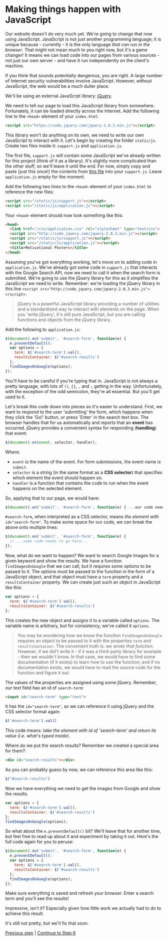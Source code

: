 # Making things happen with JavaScript

Our website doesn't do very much yet.  We're going to change that now using JavaScript.  JavaScript is not just another programming language; it is unique because - currently - it is the only language *that can run in the browser*.  That might not mean much to you right now, but it's a game changer!  It means we can load code into our pages from various sources - not just our own server - and have it run independently on the client's machine.

If you think that sounds potentially dangerous, you are right.  A large number of Internet security vulnerabilities involve JavaScript.  However, without JavaScript, the web would be a much duller place.

We'll be using an external JavaScrpt library: [jQuery](https://jquery.com/).

We need to tell our page to load this JavaScript library from somewhere.  Fortunately, it can be loaded directly across the Internet.  Add the following line to the `<head>` element of your `index.html`:

```html
<script src="https://code.jquery.com/jquery-2.0.3.min.js"></script>
```

This library won't do anything on its own, we need to write our own JavaScript to interact with it.  Let's begin by creating the folder `static/js`.  Create two files inside it: `support.js` and `application.js`.

The first file, `support.js` will contain some JavaScript we've already written for this project (think of it as a library). It's slightly more complicated than the other stuff, so we'll leave it until the end.  For now, simply copy and paste (just this once!) the contents from [this file](../support/support.js) into your `support.js`.  Leave `application.js` empty for the moment.

Add the following two lines to the `<head>` element of your `index.html` to reference the new files:

```html
<script src="/static/js/support.js"></script>
<script src="/static/js/application.js"></script>
```

Your `<head>` element should now look something like this:

```html
<head>
  <link href="/css/application.css" rel="stylesheet" type="text/css">
  <script src="http://code.jquery.com/jquery-2.0.3.min.js"></script>
  <script src="/static/js/support.js"></script>
  <script src="/static/js/application.js"></script>
  <title>Motivational Posters</title>
</head>
```

Assuming you've got everything working, let's move on to adding code in `application.js`.  We've already got some code in `support.js` that interacts with the Google Search API, now we need to call it when the search form is submitted.  We're going to use the jQuery library for this as it simplifies the JavaScript we need to write.  Remember: we're loading the jQuery library in this line `<script src="http://code.jquery.com/jquery-2.0.3.min.js"></script>`.

> jQuery is a powerful JavaScript library providing a number of utilities and a standardized way to interact with elements on the page.  When you 'write jQuery', it's still pure JavaScript, but you are calling functions and objects from the jQuery library.

Add the following to `application.js`:

```javascript
$(document).on('submit', '#search-form', function(e) {
  e.preventDefault();
  var options = {
    term: $('#search-term').val(),
    resultsContainer: $('#search-results')
  };
  findImagesOnGoogle(options);
});
```

You'll have to be careful if you're typing that in.  JavaScript is not always a pretty language, with lots of `()`, `{}`, `,` and `;` getting in the way.  Unfortunately, with the exception of the odd semicolon, they're all essential.  But you'll get used to it.

Let's break this code down into pieces so it's easier to understand.  First, we want to respond to the user 'submitting' the form, which happens when they click the 'Go!' button, or press 'Enter' in the search text box.  The browser handles that for us automatically and reports that an **event** has occurred.  jQuery provides a convenient syntax for responding (**handling**) that event:

```javascript
$(document).on(event, selector, handler);
```
Where:
* `event` is the name of the event.  For form submissions, the event name is `submit`.
* `selector` is a string (in the same format as a **CSS selector**) that specifies which element the event should happen on.
* `handler` is a function that contains the code to run when the event happens on the selected element.

So, applying that to our page, we would have:
```javascript
$(document).on('submit', '#search-form', function(e) { ...our code needs to go here...  });
```

`#search-form`, when interpreted as a CSS selector, means _the element with `id="search-form"`_.  To make some space for our code, we can break the above onto multiple lines:

```javascript
$(document).on('submit', '#search-form', function(e) {
  // ...some code needs to go here...
});
```

Now, what do we want to happen? We want to search Google Images for a given keyword and show the results.  We have a function `findImagesOnGoogle` that we can call, but it requires some options to be passed to it.  The options must be passed to the function in the form of a JavaScript object, and that object must have a `term` property and a `resultsContainer` property.  We can create just such an object in JavaScript like this:

```javascript
var options = {
  term: $('#search-term').val(),
  resultsContainer: $('#search-results')
};
```

This creates the new object and assigns it to a variable called `options`.  The variable name is arbitrary, but for consistency, we've called it `options`.

> You may be wondering how we know the function `findImagesOnGoogle` requires an object to be passed to it with the properties `term` and `resultsContainer`.  The convenient truth is: _we wrote that function_.  However, if we did't write it - if it was a third-party library for example - then we wouldn't know.  In that case, we would have to find some documentation (if it exists) to learn how to use the function; and if no documentation exists, we would have to read the source code for the function and figure it out.

The values of the properties are assigned using some jQuery.  Remember, our text field has an id of `search-term`:
```html
<input id="search-term" type="text">
```

It has the `id="search-term"`, so we can reference it using jQuery and the CSS selector format again:

```javascript
$('#search-term').val()
```

This code means: *take the element with id of 'search-term' and return its value (i.e. what's typed inside)*.

Where do we put the search results? Remember we created a special area for them?:

```html
<div id="search-results"></div>
```

As you can probably guess by now, we can reference this area like this:

```javascript
$("#search-results")
```

Now we have everything we need to get the images from Google and show the results.

```javascript
var options = {
  term: $('#search-term').val(),
  resultsContainer: $('#search-results')
};
findImagesOnGoogle(options);
```

So what about the `e.preventDefault()` bit?  We'll leave that for another time, but feel free to read up about it and experiment by taking it out.  Here's the full code again for you to peruse:

```javascript
$(document).on('submit', '#search-form', function(e) {
  e.preventDefault();
  var options = {
    term: $('#search-term').val(),
    resultsContainer: $('#search-results')
  };
  findImagesOnGoogle(options);
});
```

Make sure everything is saved and refresh your browser.  Enter a search term and you'll see the results!

Impressive, isn't it? Especially given how little work we actually had to do to achieve this result.

It's still not pretty, but we'll fix that soon.

[Previous step](/steps/4.md) | [Continue to Step 6](/steps/6.md)
